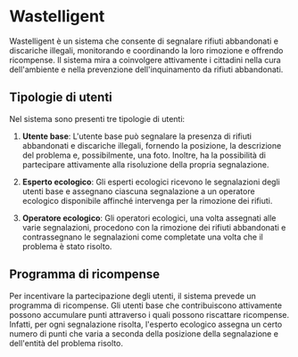 # Wastelligent

Wastelligent è un sistema che consente di segnalare rifiuti abbandonati e discariche illegali, monitorando e coordinando la loro rimozione e offrendo ricompense. Il sistema mira a coinvolgere attivamente i cittadini nella cura dell'ambiente e nella prevenzione dell'inquinamento da rifiuti abbandonati.

## Tipologie di utenti

Nel sistema sono presenti tre tipologie di utenti:

1. **Utente base**: L'utente base può segnalare la presenza di rifiuti abbandonati e discariche illegali, fornendo la posizione, la descrizione del problema e, possibilmente, una foto. Inoltre, ha la possibilità di partecipare attivamente alla risoluzione della propria segnalazione.

2. **Esperto ecologico**: Gli esperti ecologici ricevono le segnalazioni degli utenti base e assegnano ciascuna segnalazione a un operatore ecologico disponibile affinché intervenga per la rimozione dei rifiuti.

3. **Operatore ecologico**: Gli operatori ecologici, una volta assegnati alle varie segnalazioni, procedono con la rimozione dei rifiuti abbandonati e contrassegnano le segnalazioni come completate una volta che il problema è stato risolto.

## Programma di ricompense

Per incentivare la partecipazione degli utenti, il sistema prevede un programma di ricompense. Gli utenti base che contribuiscono attivamente possono accumulare punti attraverso i quali possono riscattare ricompense. Infatti, per ogni segnalazione risolta, l'esperto ecologico assegna un certo numero di punti che varia a seconda della posizione della segnalazione e dell'entità del problema risolto.
